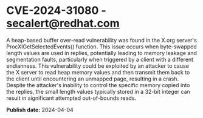 # CVE-2024-31080 - secalert@redhat.com

A heap-based buffer over-read vulnerability was found in the X.org server's ProcXIGetSelectedEvents() function. This issue occurs when byte-swapped length values are used in replies, potentially leading to memory leakage and segmentation faults, particularly when triggered by a client with a different endianness. This vulnerability could be exploited by an attacker to cause the X server to read heap memory values and then transmit them back to the client until encountering an unmapped page, resulting in a crash. Despite the attacker's inability to control the specific memory copied into the replies, the small length values typically stored in a 32-bit integer can result in significant attempted out-of-bounds reads.

**Publish date:** 2024-04-04
